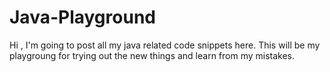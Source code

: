 # Java-Playground
Hi , I'm going to post all my java related code snippets here. This will be my playgroung for trying out the new things and learn from my mistakes.